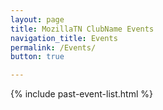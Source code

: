 ```yaml
---
layout: page
title: MozillaTN ClubName Events
navigation_title: Events
permalink: /Events/
button: true

---
```


{% include past-event-list.html %}
